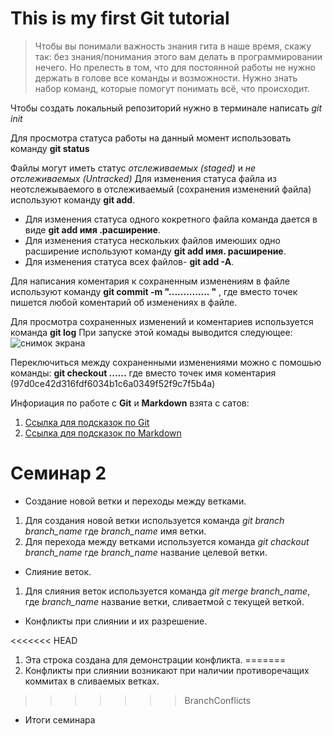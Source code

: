 # This is my first Git tutorial

>Чтобы вы понимали важность знания гита в наше время, скажу так: без знания/понимания этого вам делать в программировании нечего. Но прелесть в том, что для постоянной работы не нужно держать в голове все команды и возможности. Нужно знать набор команд, которые помогут понимать всё, что происходит.


Чтобы создать локальный репозиторий нужно в терминале написать *git init*

Для просмотра статуса работы на данный момент использовать команду **git status**

Файлы могут иметь статус *отслеживаемых (staged)* и *не отслеживаемых (Untracked)* Для изменения статуса файла из неотслежываемого в отслеживаемый (сохранения изменений файла) используют команду **git add**. 
* Для изменения статуса одного кокретного файла  команда дается в виде **git add имя .расширение**.
* Для изменения статуса нескольких файлов имеюших одно расширение используют команду **git add имя.    расширение**.
* Для изменения статуса всех файлов- **git add -A**.

Для написания коментария к сохраненным изменениям в файле используют команду **git commit -m "..............   "** , где вместо точек пишется любой коментарий об изменениях в файле.

Для просмотра сохраненных изменений и коментариев используется команда **git log**
При запуске этой комады выводится следующее:
![снимок экрана](git_log.png)

Переключиться между сохраненными изменениями можно с помошью команды: **git checkout ......** где вместо точек имя коментария (97d0ce42d316fdf6034b1c6a0349f52f9c7f5b4a)

Инфориация по работе с **Git** и **Markdown** взята с сатов:

1. [Ссылка для подсказок по Git](https://git-scm.com/book/ru/v2/%D0%92%D0%B2%D0%B5%D0%B4%D0%B5%D0%BD%D0%B8%D0%B5-%D0%9E-%D1%81%D0%B8%D1%81%D1%82%D0%B5%D0%BC%D0%B5-%D0%BA%D0%BE%D0%BD%D1%82%D1%80%D0%BE%D0%BB%D1%8F-%D0%B2%D0%B5%D1%80%D1%81%D0%B8%D0%B9)
2. [Ссылка для подсказок по Markdown](https://guides.hexlet.io/ru/markdown/)

# Семинар 2

* Создание новой ветки и переходы между ветками.

1. Для создания новой ветки используется команда *git branch branch_name* где *branch_name* имя ветки.
2. Для перехода между ветками используется команда *git chackout branch_name* где *branch_name* название целевой ветки.

* Слияние веток.

1. Для слияния веток используется команда *git merge branch_name*, где *branch_name* название ветки, сливаетмой с текущей веткой.

* Конфликты при слиянии и их разрешение.

<<<<<<< HEAD
1. Эта строка создана для демонстрации конфликта. 
=======
1. Конфликты при слиянии возникают при наличии противоречащих коммитах в сливаемых ветках.
>>>>>>> BranchConflicts

* Итоги семинара
